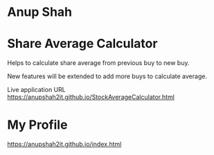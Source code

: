 # Anup Shah
# Share Average Calculator


Helps to calculate share average from previous buy to new buy.

New features will be extended to add more buys to calculate average.

Live application URL
https://anupshah2it.github.io/StockAverageCalculator.html


# My Profile
https://anupshah2it.github.io/index.html
